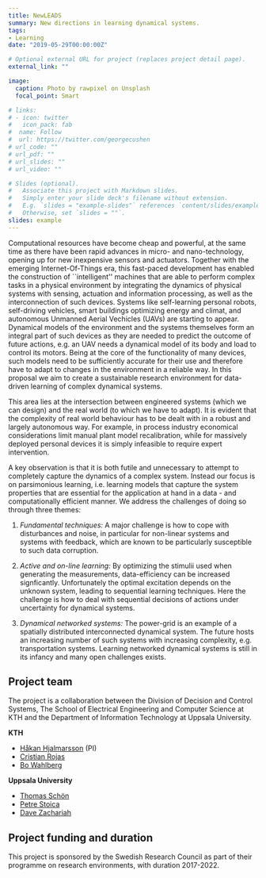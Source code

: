 ```yaml
---
title: NewLEADS
summary: New directions in learning dynamical systems.
tags:
- Learning
date: "2019-05-29T00:00:00Z"

# Optional external URL for project (replaces project detail page).
external_link: ""

image:
  caption: Photo by rawpixel on Unsplash
  focal_point: Smart

# links:
# - icon: twitter
#   icon_pack: fab
#  name: Follow
#  url: https://twitter.com/georgecushen
# url_code: ""
# url_pdf: ""
# url_slides: ""
# url_video: ""

# Slides (optional).
#   Associate this project with Markdown slides.
#   Simply enter your slide deck's filename without extension.
#   E.g. `slides = "example-slides"` references `content/slides/example-slides.md`.
#   Otherwise, set `slides = ""`.
slides: example
---
```


Computational resources have become cheap and powerful, at the same time as there have been rapid advances in micro- and nano-technology, opening up for new inexpensive sensors and actuators. Together with the emerging Internet-Of-Things era, this fast-paced development has enabled the construction of ``intelligent'' machines that are able to perform  complex tasks in a physical environment by integrating the  dynamics of physical systems with sensing, actuation and information processing, as well as the interconnection of such devices. Systems like self-learning personal robots, self-driving vehicles, smart buildings optimizing energy and climat, and autonomous Unmanned Aerial Vechicles (UAVs) are starting to appear. Dynamical models of the environment and the systems themselves form an integral part of such devices as they are needed to predict the outcome of future actions, e.g. an UAV needs a dynamical model of its body and load to control its motors. Being at the core of the functionality of many devices, such models need to be sufficiently accurate for their use and therefore  have to adapt to changes in the environment in a reliable way. In this proposal we aim to create a sustainable research environment for data-driven learning of complex dynamical systems.

This area lies at the intersection between engineered systems (which we can design) and the real world (to which we have to adapt). It is evident that the complexity of real world behaviour has to be dealt with in a robust and largely autonomous way. For example, in process industry economical considerations limit manual plant model recalibration, while for massively deployed personal devices it is simply infeasible to require expert intervention.

A key observation is that it is both futile and unnecessary to attempt to completely capture the dynamics of a complex system. Instead our focus is on parsimonious learning, i.e. learning models that capture the system properties that are essential for the application at hand in a data - and computationally efficient manner. We address the challenges of doing so through three themes: 

1. *Fundamental techniques:* A major challenge is how to cope with disturbances and noise, in particular for non-linear systems and systems with feedback, which are known to be particularly susceptible to such data corruption.
  
2. *Active and on-line learning:* By optimizing the stimulii used when generating the measurements, data-efficiency can be increased signficantly. Unfortunately the optimal excitation depends on the unknown system, leading to sequential learning techniques. Here the challenge is how to deal with sequential decisions of actions under uncertainty for dynamical systems. 
  
3. *Dynamical networked systems:* The power-grid is an example of a spatially distributed interconnected dynamical system. The future hosts an increasing number of such systems with increasing complexity, e.g. transportation systems. Learning networked dynamical systems is still in its infancy and many open challenges exists. 

## Project team

The project is a collaboration between the Division of Decision and Control Systems, The School of Electrical Engineering and Computer Science at KTH and the Department of Information Technology at Uppsala University.

**KTH**

* [Håkan Hjalmarsson](https://www.kth.se/profile/hjalmars) (PI)
* [Cristian Rojas](https://www.kth.se/profile/crro)
* [Bo Wahlberg](https://www.kth.se/profile/bo)

**Uppsala University**

* [Thomas Schön](http://user.it.uu.se/~thosc112/index.html)
* [Petre Stoica](http://user.it.uu.se/~ps/ps.html)
* [Dave Zachariah](https://www.it.uu.se/katalog/davza513)

## Project funding and duration

This project is sponsored by the Swedish Research Council as part of their programme on research environments, with duration 2017-2022. 
